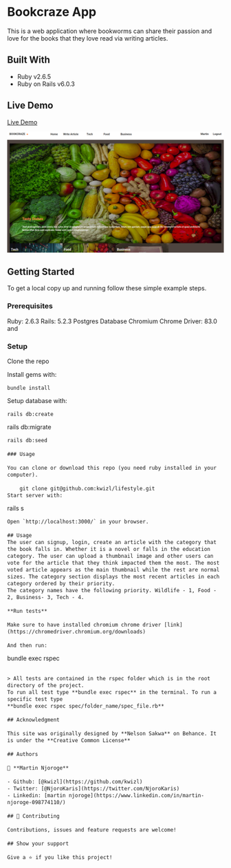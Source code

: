 # Bookcraze App
This is a web application where bookworms can share their passion and love for the books that they love read via writing articles.

## Built With

- Ruby v2.6.5
- Ruby on Rails v6.0.3

## Live Demo

[Live Demo](https://enigmatic-springs-19832.herokuapp.com)

![screenshot](./app/assets/images/index-page.png)

## Getting Started

To get a local copy up and running follow these simple example steps.

### Prerequisites

Ruby: 2.6.3
Rails: 5.2.3
Postgres Database
Chromium Chrome Driver: 83.0 and 

### Setup

Clone the repo

Install gems with:

```
bundle install
```

Setup database with:

```
rails db:create
```
rails db:migrate
```
rails db:seed

### Usage

You can clone or download this repo (you need ruby installed in your computer).

    git clone git@github.com:kwizl/lifestyle.git
Start server with:

```
rails s
```
Open `http://localhost:3000/` in your browser.

## Usage
The user can signup, login, create an article with the category that the book falls in. Whether it is a novel or falls in the education category. The user can upload a thumbnail image and other users can vote for the article that they think impacted them the most. The most voted article appears as the main thumbnail while the rest are normal sizes. The category section displays the most recent articles in each category ordered by their priority.
The category names have the following priority. Wildlife - 1, Food - 2, Business- 3, Tech - 4.

**Run tests**

Make sure to have installed chromium chrome driver [link](https://chromedriver.chromium.org/downloads)

And then run:

```
bundle exec rspec
```

> All tests are contained in the rspec folder which is in the root directory of the project. 
To run all test type **bundle exec rspec** in the terminal. To run a specific test type 
**bundle exec rspec spec/folder_name/spec_file.rb**

## Acknowledgment

This site was originally designed by **Nelson Sakwa** on Behance. It is under the **Creative Common License**

## Authors

👤 **Martin Njoroge**

- Github: [@kwizl](https://github.com/kwizl)
- Twitter: [@NjoroKaris](https://twitter.com/NjoroKaris)
- Linkedin: [martin njoroge](https://www.linkedin.com/in/martin-njoroge-098774110/)

## 🤝 Contributing

Contributions, issues and feature requests are welcome!

## Show your support

Give a ⭐️ if you like this project!
